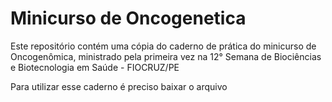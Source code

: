 # Minicurso de Oncogenetica
Este repositório contém uma cópia do caderno de prática do minicurso de Oncogenômica, ministrado pela primeira vez na 12° Semana de Biociências e Biotecnologia em Saúde - FIOCRUZ/PE

Para utilizar esse caderno é preciso baixar o arquivo 
